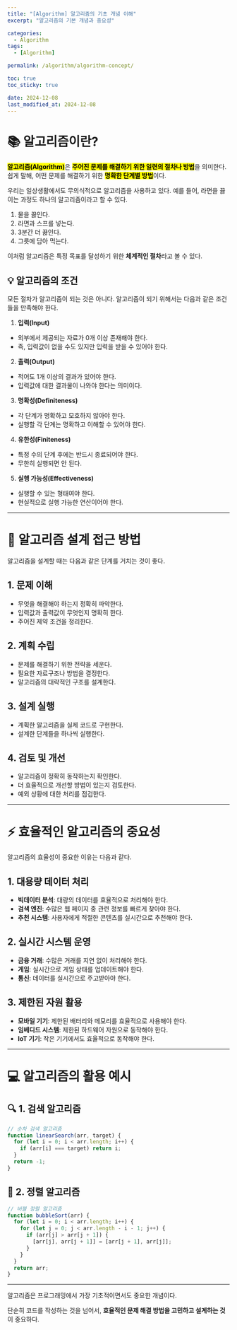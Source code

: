```yaml
---
title: "[Algorithm] 알고리즘의 기초 개념 이해"
excerpt: "알고리즘의 기본 개념과 중요성"

categories:
  - Algorithm
tags:
  - [Algorithm]

permalink: /algorithm/algorithm-concept/

toc: true
toc_sticky: true

date: 2024-12-08
last_modified_at: 2024-12-08
---
```


# 📚 알고리즘이란?

<mark>**알고리즘(Algorithm)**</mark>은 <mark>**주어진 문제를 해결하기 위한 일련의 절차나 방법**</mark>을 의미한다. 쉽게 말해, 어떤 문제를 해결하기 위한 <mark>**명확한 단계별 방법**</mark>이다.

우리는 일상생활에서도 무의식적으로 알고리즘을 사용하고 있다. 예를 들어, 라면을 끓이는 과정도 하나의 알고리즘이라고 할 수 있다.

1. 물을 끓인다.
2. 라면과 스프를 넣는다.
3. 3분간 더 끓인다.
4. 그릇에 담아 먹는다.

이처럼 알고리즘은 특정 목표를 달성하기 위한 **체계적인 절차**라고 볼 수 있다.

## 💡 알고리즘의 조건

모든 절차가 알고리즘이 되는 것은 아니다. 알고리즘이 되기 위해서는 다음과 같은 조건들을 만족해야 한다.

1. **입력(Input)**

- 외부에서 제공되는 자료가 0개 이상 존재해야 한다.
- 즉, 입력값이 없을 수도 있지만 입력을 받을 수 있어야 한다.

2. **출력(Output)**

- 적어도 1개 이상의 결과가 있어야 한다.
- 입력값에 대한 결과물이 나와야 한다는 의미이다.

3. **명확성(Definiteness)**

- 각 단계가 명확하고 모호하지 않아야 한다.
- 실행할 각 단계는 명확하고 이해할 수 있어야 한다.

4. **유한성(Finiteness)**

- 특정 수의 단계 후에는 반드시 종료되어야 한다.
- 무한히 실행되면 안 된다.

5. **실행 가능성(Effectiveness)**

- 실행할 수 있는 형태여야 한다.
- 현실적으로 실행 가능한 연산이어야 한다.

---

# 🎯 알고리즘 설계 접근 방법

알고리즘을 설계할 때는 다음과 같은 단계를 거치는 것이 좋다.

<h2>1. 문제 이해</h2>

- 무엇을 해결해야 하는지 정확히 파악한다.
- 입력값과 출력값이 무엇인지 명확히 한다.
- 주어진 제약 조건을 정리한다.

<h2>2. 계획 수립</h2>

- 문제를 해결하기 위한 전략을 세운다.
- 필요한 자료구조나 방법을 결정한다.
- 알고리즘의 대략적인 구조를 설계한다.

<h2>3. 설계 실행</h2>

- 계획한 알고리즘을 실제 코드로 구현한다.
- 설계한 단계들을 하나씩 실행한다.

<h2>4. 검토 및 개선</h2>

- 알고리즘이 정확히 동작하는지 확인한다.
- 더 효율적으로 개선할 방법이 있는지 검토한다.
- 예외 상황에 대한 처리를 점검한다.

---

# ⚡ 효율적인 알고리즘의 중요성

알고리즘의 효율성이 중요한 이유는 다음과 같다.

<h2>1. 대용량 데이터 처리</h2>

- **빅데이터 분석**: 대량의 데이터를 효율적으로 처리해야 한다.
- **검색 엔진**: 수많은 웹 페이지 중 관련 정보를 빠르게 찾아야 한다.
- **추천 시스템**: 사용자에게 적절한 콘텐츠를 실시간으로 추천해야 한다.

<h2>2. 실시간 시스템 운영</h2>

- **금융 거래**: 수많은 거래를 지연 없이 처리해야 한다.
- **게임**: 실시간으로 게임 상태를 업데이트해야 한다.
- **통신**: 데이터를 실시간으로 주고받아야 한다.

<h2>3. 제한된 자원 활용</h2>

- **모바일 기기**: 제한된 배터리와 메모리를 효율적으로 사용해야 한다.
- **임베디드 시스템**: 제한된 하드웨어 자원으로 동작해야 한다.
- **IoT 기기**: 작은 기기에서도 효율적으로 동작해야 한다.

---

# 💻 알고리즘의 활용 예시

## 🔍 1. 검색 알고리즘

```javascript
// 순차 검색 알고리즘
function linearSearch(arr, target) {
  for (let i = 0; i < arr.length; i++) {
    if (arr[i] === target) return i;
  }
  return -1;
}
```

## 🔢 2. 정렬 알고리즘

```javascript
// 버블 정렬 알고리즘
function bubbleSort(arr) {
  for (let i = 0; i < arr.length; i++) {
    for (let j = 0; j < arr.length - i - 1; j++) {
      if (arr[j] > arr[j + 1]) {
        [arr[j], arr[j + 1]] = [arr[j + 1], arr[j]];
      }
    }
  }
  return arr;
}
```

---

알고리즘은 프로그래밍에서 가장 기초적이면서도 중요한 개념이다.

단순히 코드를 작성하는 것을 넘어서, **효율적인 문제 해결 방법을 고민하고 설계하는 것**이 중요하다.
